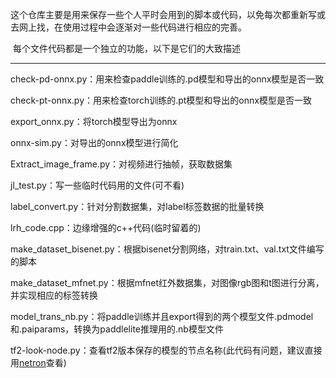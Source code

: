 这个仓库主要是用来保存一些个人平时会用到的脚本或代码，以免每次都重新写或去网上找，在使用过程中会逐渐对一些代码进行相应的完善。

​	每个文件代码都是一个独立的功能，以下是它们的大致描述

------

check-pd-onnx.py：用来检查paddle训练的.pd模型和导出的onnx模型是否一致

check-pt-onnx.py：用来检查torch训练的.pt模型和导出的onnx模型是否一致

export_onnx.py：将torch模型导出为onnx

onnx-sim.py：对导出的onnx模型进行简化

Extract_image_frame.py：对视频进行抽帧，获取数据集

jl_test.py：写一些临时代码用的文件(可不看)

label_convert.py：针对分割数据集，对label标签数据的批量转换

lrh_code.cpp：边缘增强的c++代码(临时留着的)

make_dataset_bisenet.py：根据bisenet分割网络，对train.txt、val.txt文件编写的脚本

make_dataset_mfnet.py：根据mfnet红外数据集，对图像rgb图和t图进行分离，并实现相应的标签转换

model_trans_nb.py：将paddle训练并且export得到的两个模型文件.pdmodel和.paiparams，转换为paddlelite推理用的.nb模型文件

tf2-look-node.py：查看tf2版本保存的模型的节点名称(此代码有问题，建议直接用[netron](https://netron.app/)查看)